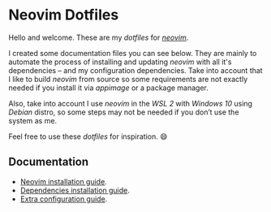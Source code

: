 # Neovim Dotfiles

Hello and welcome. These are my *dotfiles* for [*neovim*](https://neovim.io/).

I created some documentation files you can see below. They are mainly to automate the process of installing and updating *neovim* with all it's dependencies – and my configuration dependencies. Take into account that I like to build *neovim* from source so some requirements are not exactly needed if you install it via *appimage* or a package manager.

Also, take into account I use *neovim* in the *WSL 2* with *Windows 10* using _Debian_ distro, so some steps may not be needed if you don’t use the system as me.

Feel free to use these *dotfiles* for inspiration. :smile:

## Documentation

- [Neovim installation guide](doc/neovim-installation-guide.md).
- [Dependencies installation guide](doc/dependencies-installation-guide.md).
- [Extra configuration guide](doc/extra-configuration-guide.md).
